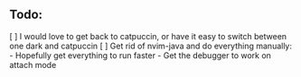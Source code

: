 ## Todo:

[ ] I would love to get back to catpuccin, or have it easy to switch between one dark and catpuccin
[ ] Get rid of nvim-java and do everything manually:
        - Hopefully get everything to run faster
        - Get the debugger to work on attach mode
